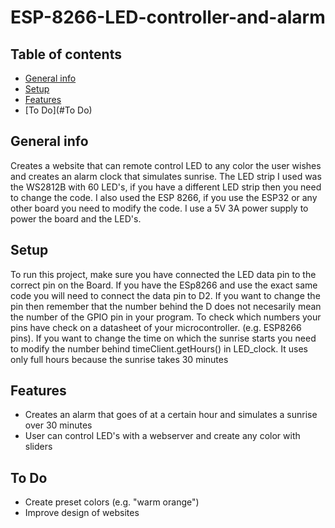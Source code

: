 # ESP-8266-LED-controller-and-alarm


## Table of contents
* [General info](#general-info)
* [Setup](#setup)
* [Features](#Features)
* [To Do](#To Do)

## General info
Creates a website that can remote control LED to any color the user wishes and creates an alarm clock that simulates sunrise. The LED strip I used was the WS2812B with 60 LED's, if you have a different LED strip then you need to change the code. 
I also used the ESP 8266, if you use the ESP32 or any other board you need to modify the code. I use a 5V 3A power supply to power the board and the LED's.

## Setup
To run this project, make sure you have connected the LED data pin to the correct pin on the Board. If you have the ESp8266 and use the exact same code you will need to connect the data pin to D2. If you want to change the pin then remember that the number behind the D does not necesarily mean the number of the GPIO pin in your program. To check which numbers your pins have check on a datasheet of your microcontroller. (e.g. ESP8266 pins). If you want to change the time on which the sunrise starts you need to modify the number behind timeClient.getHours() in LED_clock. It uses only full hours because the sunrise takes 30 minutes

## Features

* Creates an alarm that goes of at a certain hour and simulates a sunrise over 30 minutes
* User can control LED's with a webserver and create any color with sliders

## To Do
* Create preset colors (e.g. "warm orange")
* Improve design of websites
